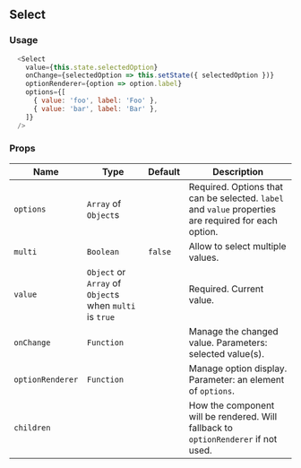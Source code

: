 ## Select
### Usage
```js
  <Select
    value={this.state.selectedOption}
    onChange={selectedOption => this.setState({ selectedOption })}
    optionRenderer={option => option.label}
    options={[
      { value: 'foo', label: 'Foo' },
      { value: 'bar', label: 'Bar' },
    ]}
  />
```
### Props

Name |    Type |    Default   | Description
------- | --- | --- | ---------
`options` | `Array` of `Object`s | | Required. Options that can be selected. `label` and `value` properties are required for each option.
`multi`| `Boolean` | `false` |  Allow to select multiple values.
`value` | `Object` or `Array` of `Object`s when `multi` is `true` | | Required. Current value.
`onChange` | `Function` | | Manage the changed value. Parameters: selected value(s).
`optionRenderer`  | `Function` | | Manage option display. Parameter: an element of `options`.
`children` | | | How the component will be rendered. Will fallback to `optionRenderer` if not used.
